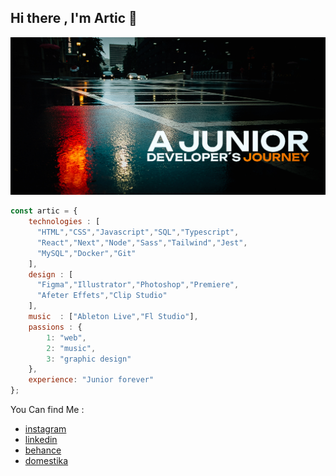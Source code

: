 ## Hi there , I'm Artic 👋
![banner](./assets/banner.jpg)
```js
const artic = {
    technologies : [ 
      "HTML","CSS","Javascript","SQL","Typescript",
      "React","Next","Node","Sass","Tailwind","Jest", 
      "MySQL","Docker","Git" 
    ],
    design : [
      "Figma","Illustrator","Photoshop","Premiere",
      "Afeter Effets","Clip Studio"
    ],
    music  : ["Ableton Live","Fl Studio"],
    passions : { 
        1: "web",
        2: "music",
        3: "graphic design"
    },
    experience: "Junior forever"
};
```

You Can find Me :
- [instagram](https://www.instagram.com/fabian.patinho/)
- [linkedin](https://www.linkedin.com/in/fabian-pati%C3%B1o-3a483a258/)
- [behance](https://www.behance.net/fabianpatio1)
- [domestika](https://www.domestika.org/es/arcade_89/portfolio)


<!-- Repo Stats
![Artic Stats](https://github-readme-stats.vercel.app/api?username=ArticKun&theme=tokyonight&show_icons=true&hide_border=true&count_private=true) -->
